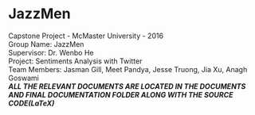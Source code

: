 # JazzMen
Capstone Project - McMaster University - 2016<br/>
Group Name: JazzMen<br/>
Supervisor: Dr. Wenbo He<br/>
Project: Sentiments Analysis with Twitter <br/>
Team Members: Jasman Gill, Meet Pandya, Jesse Truong, Jia Xu, Anagh Goswami <br/>
***ALL THE RELEVANT DOCUMENTS ARE LOCATED IN THE DOCUMENTS AND FINAL DOCUMENTATION FOLDER ALONG WITH THE SOURCE CODE(LaTeX)***

